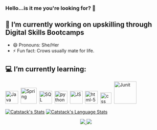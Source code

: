 ### Hello...is it me you're looking for? 👋

## 🔭 I’m currently working on upskilling through Digital Skills Bootcamps

- 😄 Pronouns: She/Her
- ⚡ Fun fact: Crows usually mate for life.

## 💻 I’m currently learning:
<img src="https://i.imgur.com/FI6zNOd.png" width="40px" alt="Java"/> &nbsp;<img src="https://i.imgur.com/s9UZ2zj.png" width="50px" alt="Spring"/> &nbsp;<img src="https://i.imgur.com/p0iInfp.png" width="40px" alt="SQL"/> &nbsp;<img src="https://i.imgur.com/Gt41wVy.png" width="40px" alt="python" /> &nbsp;<img src="https://i.imgur.com/o0GEoUG.png" width="40px" alt="JS"/> &nbsp;<img src="https://i.imgur.com/TSZVG5g.png" width="40px" alt="html-5" /> &nbsp;<img src="https://i.imgur.com/9xbG6Ox.png" width="35px" alt="css"/> &nbsp;<img src="https://i.imgur.com/1z0WLUq.png" width="70px" alt="Junit"/>

[![Catstack's Stats](https://github-readme-stats.vercel.app/api/?username=catstacks&count_private=true&theme=tokyonight&showicons=true)]()
[![Catstack's Language Stats](https://github-readme-stats.vercel.app/api/top-langs/?username=catstacks&langs_count=5&theme=tokyonight)]()

<div align="center">

<a href="https://github.com/catstacks/github-stats">
  
![](https://raw.githubusercontent.com/catstacks/github-stats/master/generated/overview.svg)
![](https://github.com/catstacks/github-stats/blob/master/generated/languages.svg)

</a>

</div>
